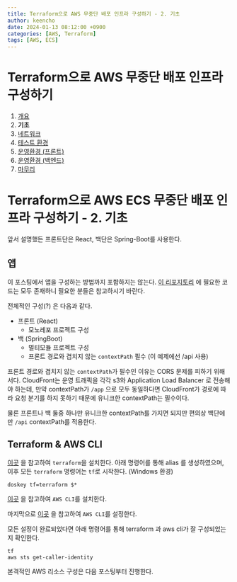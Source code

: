```yaml
---
title: Terraform으로 AWS 무중단 배포 인프라 구성하기 - 2. 기초
author: keencho
date: 2024-01-13 08:12:00 +0900
categories: [AWS, Terraform]
tags: [AWS, ECS]
---
```


# **Terraform으로 AWS 무중단 배포 인프라 구성하기**
1. [개요](/posts/terraform-aws-infra-1)
2. **기초**
3. [네트워크](/posts/terraform-aws-infra-3)
4. [테스트 환경](/posts/terraform-aws-infra-4)
5. [운영환경 (프론트)](/posts/terraform-aws-infra-5)
6. [운영환경 (백엔드)](/posts/terraform-aws-infra-6)
7. [마무리](/posts/terraform-aws-infra-7)

# **Terraform으로 AWS ECS 무중단 배포 인프라 구성하기 - 2. 기초**
앞서 설명했든 프론트단은 React, 백단은 Spring-Boot를 사용한다.

## **앱**
이 포스팅에서 앱을 구성하는 방법까지 포함하지는 않는다. [이 리포지토리](https://github.com/keencho/aws-infra-terraform-example) 에 필요한 코드는 모두 존재하니 필요한 분들은 참고하시기 바란다.

전체적인 구성(?) 은 다음과 같다.
- 프론트 (React)
  - 모노레포 프로젝트 구성
- 백 (SpringBoot)
  - 멀티모듈 프로젝트 구성
  - 프론트 경로와 겹치지 않는 `contextPath` 필수 (이 예제에선 /api 사용)

프론트 경로와 겹치지 않는 `contextPath`가 필수인 이유는 CORS 문제를 피하기 위해서다. CloudFront는 운영 트래픽을 각각 s3와 Application Load Balancer 로 전송해야 하는데, 만약 contextPath가 `/app` 으로 모두 동일하다면 CloudFront가 경로에 따라 요청 분기를 하지 못하기 때문에 유니크한 contextPath는 필수이다.

물론 프론트나 백 둘중 하나만 유니크한 contextPath를 가지면 되지만 편의상 백단에만 `/api` contextPath를 적용한다.

## **Terraform & AWS CLI**
[이곳](https://developer.hashicorp.com/terraform/tutorials/aws-get-started/install-cli) 을 참고하여 `terraform`을 설치한다. 아래 명령어를 통해 alias 를 생성하였으며, 이후 모든 `terraform` 명령어는 `tf`로 시작한다. (Windows 환경)

```
doskey tf=terraform $*
```

[이곳](https://docs.aws.amazon.com/cli/latest/userguide/getting-started-install.html) 을 참고하여 `AWS CLI`를 설치한다.

마지막으로 [이곳](https://docs.aws.amazon.com/cli/latest/userguide/getting-started-quickstart.html#getting-started-quickstart-new) 을 참고하여 `AWS CLI`를 설정한다.

모든 설정이 완료되었다면 아래 명령어를 통해 terraform 과 aws cli가 잘 구성되었는지 확인한다.

```
tf
aws sts get-caller-identity
```

본격적인 AWS 리소스 구성은 다음 포스팅부터 진행한다.
